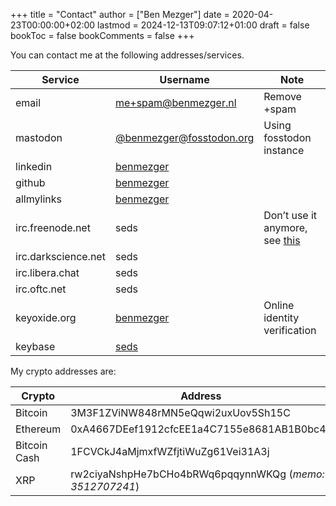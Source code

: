 +++
title = "Contact"
author = ["Ben Mezger"]
date = 2020-04-23T00:00:00+02:00
lastmod = 2024-12-13T09:07:12+01:00
draft = false
bookToc = false
bookComments = false
+++

You can contact me at the following addresses/services.

| Service             | Username                                                     | Note                                                          |
|---------------------|--------------------------------------------------------------|---------------------------------------------------------------|
| email               | [me+spam@benmezger.nl](mailto:me+spam@benmezger.nl)          | Remove +spam                                                  |
| mastodon            | [@benmezger@fosstodon.org](https://fosstodon.org/@benmezger) | Using fosstodon instance                                      |
| linkedin            | [benmezger](https://www.linkedin.com/in/benmezger/)          |                                                               |
| github              | [benmezger](https://github.com/benmezger)                    |                                                               |
| allmylinks          | [benmezger](https://links.seds.nl)                           |                                                               |
| irc.freenode.net    | seds                                                         | Don&rsquo;t use it anymore, see [this](https://www.kline.sh/) |
| irc.darkscience.net | seds                                                         |                                                               |
| irc.libera.chat     | seds                                                         |                                                               |
| irc.oftc.net        | seds                                                         |                                                               |
| keyoxide.org        | [benmezger](https://keyoxide.org/me@benmezger.nl)            | Online identity verification                                  |
| keybase             | [seds](https://keybase.io/seds)                              |                                                               |

My crypto addresses are:

| Crypto       | Address                                                 |
|--------------|---------------------------------------------------------|
| Bitcoin      | 3M3F1ZViNW848rMN5eQqwi2uxUov5Sh15C                      |
| Ethereum     | 0xA4667DEef1912cfcEE1a4C7155e8681AB1B0bc4a              |
| Bitcoin Cash | 1FCVCkJ4aMjmxfWZfjtiWuZg61Vei31A3j                      |
| XRP          | rw2ciyaNshpHe7bCHo4bRWq6pqqynnWKQg (_memo: 3512707241_) |
